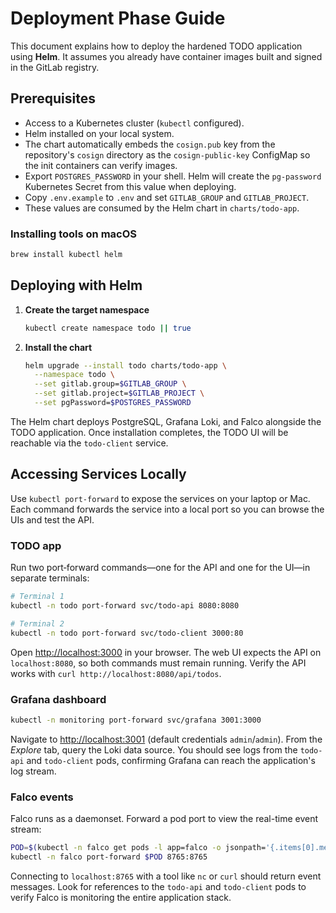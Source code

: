 # Deployment Phase Guide

This document explains how to deploy the hardened TODO application using **Helm**.
It assumes you already have container images built and signed in the GitLab registry.

## Prerequisites

- Access to a Kubernetes cluster (`kubectl` configured).
- Helm installed on your local system.
- The chart automatically embeds the `cosign.pub` key from the repository's `cosign` directory as the `cosign-public-key` ConfigMap so the init containers can verify images.
- Export `POSTGRES_PASSWORD` in your shell. Helm will create the `pg-password`
  Kubernetes Secret from this value when deploying.
- Copy `.env.example` to `.env` and set `GITLAB_GROUP` and `GITLAB_PROJECT`.
- These values are consumed by the Helm chart in `charts/todo-app`.

### Installing tools on macOS

```bash
brew install kubectl helm
```

## Deploying with Helm

1. **Create the target namespace**
   ```bash
   kubectl create namespace todo || true
   ```
2. **Install the chart**
   ```bash
   helm upgrade --install todo charts/todo-app \
     --namespace todo \
     --set gitlab.group=$GITLAB_GROUP \
     --set gitlab.project=$GITLAB_PROJECT \
     --set pgPassword=$POSTGRES_PASSWORD
   ```

The Helm chart deploys PostgreSQL, Grafana Loki, and Falco alongside the TODO application.
Once installation completes, the TODO UI will be reachable via the `todo-client` service.

## Accessing Services Locally

Use `kubectl port-forward` to expose the services on your laptop or Mac. Each command
forwards the service into a local port so you can browse the UIs and test the API.

### TODO app

Run two port‑forward commands—one for the API and one for the UI—in separate terminals:

```bash
# Terminal 1
kubectl -n todo port-forward svc/todo-api 8080:8080

# Terminal 2
kubectl -n todo port-forward svc/todo-client 3000:80
```

Open <http://localhost:3000> in your browser. The web UI expects the API on
`localhost:8080`, so both commands must remain running. Verify the API works
with `curl http://localhost:8080/api/todos`.

### Grafana dashboard

```bash
kubectl -n monitoring port-forward svc/grafana 3001:3000
```

Navigate to <http://localhost:3001> (default credentials `admin`/`admin`).
From the *Explore* tab, query the Loki data source. You should see logs from the
`todo-api` and `todo-client` pods, confirming Grafana can reach the
application's log stream.

### Falco events

Falco runs as a daemonset. Forward a pod port to view the real-time event stream:

```bash
POD=$(kubectl -n falco get pods -l app=falco -o jsonpath='{.items[0].metadata.name}')
kubectl -n falco port-forward $POD 8765:8765
```

Connecting to `localhost:8765` with a tool like `nc` or `curl` should return
event messages. Look for references to the `todo-api` and `todo-client` pods to
verify Falco is monitoring the entire application stack.


